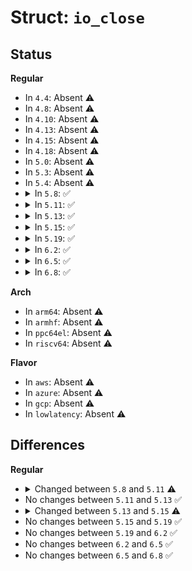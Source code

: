 # Struct: <code>io_close</code>

## Status
<b>Regular</b>
<ul>
<li>
In <code>4.4</code>: Absent ⚠️
</li>
<li>
In <code>4.8</code>: Absent ⚠️
</li>
<li>
In <code>4.10</code>: Absent ⚠️
</li>
<li>
In <code>4.13</code>: Absent ⚠️
</li>
<li>
In <code>4.15</code>: Absent ⚠️
</li>
<li>
In <code>4.18</code>: Absent ⚠️
</li>
<li>
In <code>5.0</code>: Absent ⚠️
</li>
<li>
In <code>5.3</code>: Absent ⚠️
</li>
<li>
In <code>5.4</code>: Absent ⚠️
</li>
<li>
<details>
<summary>In <code>5.8</code>: ✅</summary>

```c
struct io_close {
    struct file *file;
    struct file *put_file;
    int fd;
};
```
</details>
</li>
<li>
<details>
<summary>In <code>5.11</code>: ✅</summary>

```c
struct io_close {
    struct file *file;
    int fd;
};
```
</details>
</li>
<li>
<details>
<summary>In <code>5.13</code>: ✅</summary>

```c
struct io_close {
    struct file *file;
    int fd;
};
```
</details>
</li>
<li>
<details>
<summary>In <code>5.15</code>: ✅</summary>

```c
struct io_close {
    struct file *file;
    int fd;
    u32 file_slot;
};
```
</details>
</li>
<li>
<details>
<summary>In <code>5.19</code>: ✅</summary>

```c
struct io_close {
    struct file *file;
    int fd;
    u32 file_slot;
};
```
</details>
</li>
<li>
<details>
<summary>In <code>6.2</code>: ✅</summary>

```c
struct io_close {
    struct file *file;
    int fd;
    u32 file_slot;
};
```
</details>
</li>
<li>
<details>
<summary>In <code>6.5</code>: ✅</summary>

```c
struct io_close {
    struct file *file;
    int fd;
    u32 file_slot;
};
```
</details>
</li>
<li>
<details>
<summary>In <code>6.8</code>: ✅</summary>

```c
struct io_close {
    struct file *file;
    int fd;
    u32 file_slot;
};
```
</details>
</li>
</ul>
<b>Arch</b>
<ul>
<li>
In <code>arm64</code>: Absent ⚠️
</li>
<li>
In <code>armhf</code>: Absent ⚠️
</li>
<li>
In <code>ppc64el</code>: Absent ⚠️
</li>
<li>
In <code>riscv64</code>: Absent ⚠️
</li>
</ul>
<b>Flavor</b>
<ul>
<li>
In <code>aws</code>: Absent ⚠️
</li>
<li>
In <code>azure</code>: Absent ⚠️
</li>
<li>
In <code>gcp</code>: Absent ⚠️
</li>
<li>
In <code>lowlatency</code>: Absent ⚠️
</li>
</ul>

## Differences
<b>Regular</b>
<ul>
<li>
<details>
<summary>Changed between <code>5.8</code> and <code>5.11</code> ⚠️</summary>
<ul>
<li>
<b>Field removed. </b>
<code>struct file *put_file</code>
</li>
</ul>
</details>
</li>
<li>
No changes between <code>5.11</code> and <code>5.13</code> ✅
</li>
<li>
<details>
<summary>Changed between <code>5.13</code> and <code>5.15</code> ⚠️</summary>
<ul>
<li>
<b>Field added. </b>
<code>u32 file_slot</code>
</li>
</ul>
</details>
</li>
<li>
No changes between <code>5.15</code> and <code>5.19</code> ✅
</li>
<li>
No changes between <code>5.19</code> and <code>6.2</code> ✅
</li>
<li>
No changes between <code>6.2</code> and <code>6.5</code> ✅
</li>
<li>
No changes between <code>6.5</code> and <code>6.8</code> ✅
</li>
</ul>

